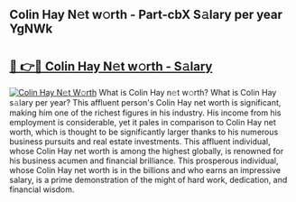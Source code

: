 ## Colin Hay N𝚎t w𝚘rth - Part-cbX S𝚊lary per year YgNWk

# <h2><a href="http://gc0kqyf.nevu.top/?p=Colin+Hay">🔗 👉🔴 Colin Hay N𝚎t w𝚘rth - S𝚊lary</a></h2>

[![Colin Hay N𝚎t W𝚘rth](https://i.imgur.com/Oavwk0R.jpeg)](http://gc0kqyf.nevu.top/?p=Colin+Hay)
What is Colin Hay n𝚎t w𝚘rth? What is Colin Hay s𝚊lary per year?
This affluent person's Colin Hay net worth is significant, making him one of the richest figures in his industry. His income from his employment is considerable, yet it pales in comparison to Colin Hay net worth, which is thought to be significantly larger thanks to his numerous business pursuits and real estate investments. This affluent individual, whose Colin Hay net worth is among the highest globally, is renowned for his business acumen and financial brilliance. This prosperous individual, whose Colin Hay net worth is in the billions and who earns an impressive salary, is a prime demonstration of the might of hard work, dedication, and financial wisdom.
